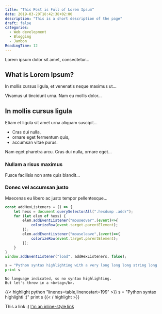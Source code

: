 ```yaml
---
title: "This Post is Full of Lorem Ipsum"
date: 2019-03-20T18:42:38+02:00
description: "This is a short description of the page"
draft: false
categories:
  - Web development
  - Blogging
  - Jambon
ReadingTime: 12
---
```


Lorem ipsum dolor sit amet, consectetur...

## What is Lorem Ipsum?
In mollis cursus ligula, et venenatis neque maximus ut...

Vivamus ut tincidunt urna. Nam eu mollis dolor...

## In mollis cursus ligula
Etiam et ligula sit amet urna aliquam suscipit...

- Cras dui nulla,
- ornare eget fermentum quis, 
- accumsan vitae purus.

Nam eget pharetra arcu. Cras dui nulla, ornare eget...

### Nullam a risus maximus
Fusce facilisis non ante quis blandit...

### Donec vel accumsan justo
Maecenas eu libero ac justo tempor pellentesque...

```javascript
const addHexListeners = () => {
    let hexs = document.querySelectorAll(".hexdump .addr");
    for (let elem of hexs) {
        elem.addEventListener("mouseover",(event)=>{
            colorizeRow(event.target.parentElement);
        });
        elem.addEventListener("mouseleave",(event)=>{
            colorizeRow(event.target.parentElement);
        });
    }
}
window.addEventListener("load", addHexListeners, false);
```
 
```python
s = "Python syntax highlighting with a very long long long string long long foo bar foo long ;) Python syntax highlighting with a very long long long string long long foo bar foo long ;)"
print s
```
 
```
No language indicated, so no syntax highlighting. 
But let's throw in a <b>tag</b>.
```
{{< highlight python "linenos=table,linenostart=199" >}}
s = "Python syntax highlighti ;)"
print s 
{{< / highlight >}}

This a link :) [I'm an inline-style link](https://www.google.com)